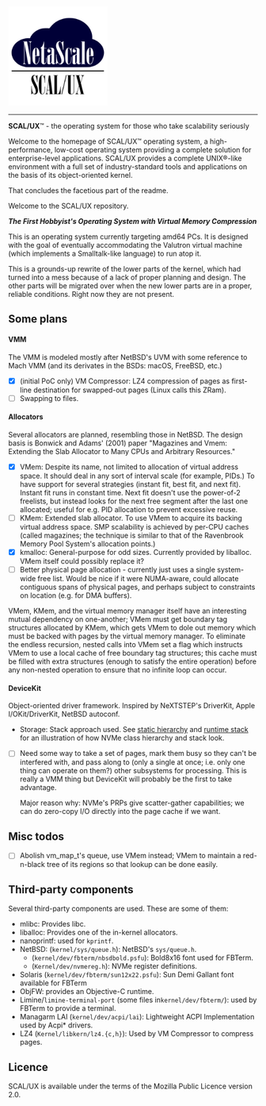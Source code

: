 <img src="Docs/scaluxnofont.svg" width=200/>

---

**SCAL/UX**™ - the operating system for those who take scalability seriously

Welcome to the homepage of SCAL/UX™ operating system, a high-performance,
low-cost operating system providing a complete solution for enterprise-level
applications. SCAL/UX provides a complete UNIX®-like environment with a full set
of industry-standard tools and applications on the basis of its object-oriented
kernel.

That concludes the facetious part of the readme.

Welcome to the SCAL/UX repository.

***The First Hobbyist's Operating System with Virtual Memory Compression***

This is an operating system currently targeting amd64 PCs. It is
designed with the goal of eventually accommodating the Valutron virtual machine
(which implements a Smalltalk-like language) to run atop it.

This is a grounds-up rewrite of the lower parts of the kernel, which had turned
into a mess because of a lack of proper planning and design. The other parts
will be migrated over when the new lower parts are in a proper, reliable
conditions. Right now they are not present.

Some plans
----------

#### VMM

The VMM is modeled mostly after NetBSD's UVM with some reference to Mach VMM
(and its derivates in the BSDs: macOS, FreeBSD, etc.)

- [x] (initial PoC only) VM Compressor: LZ4 compression of pages as first-line
  destination for swapped-out pages (Linux calls this ZRam).
- [ ] Swapping to files.

#### Allocators

Several allocators are planned, resembling those in NetBSD. The design basis is
Bonwick and Adams' (2001) paper "Magazines and Vmem: Extending the Slab
Allocator to Many CPUs and Arbitrary Resources."

- [x] VMem: Despite its name, not limited to allocation of virtual address
  space. It should deal in any sort of interval scale (for example, PIDs.) To
  have support for several strategies (instant fit, best fit, and next fit).
  Instant fit runs in constant time. Next fit doesn't use the power-of-2
  freelists, but instead looks for the next free segment after the last one
  allocated; useful for e.g. PID allocation to prevent excessive reuse.
- [ ] KMem: Extended slab allocator. To use VMem to acquire its backing virtual
  address space. SMP scalability is achieved by per-CPU caches (called
  magazines; the technique is similar to that of the Ravenbrook Memory Pool
  System's allocation points.)
- [x] kmalloc: General-purpose for odd sizes. Currently provided by liballoc.
  VMem itself could possibly replace it?
- [ ] Better physical page allocation - currently just uses a single system-wide
  free list. Would be nice if it were NUMA-aware, could allocate contiguous
  spans of physical pages, and perhaps subject to constraints on location (e.g.
  for DMA buffers).

VMem, KMem, and the virtual memory manager itself have an interesting mutual
dependency on one-another; VMem must get boundary tag structures allocated by
KMem, which gets VMem to dole out memory which must be backed with pages by the
virtual memory manager. To eliminate the endless recursion, nested calls into
VMem set a flag which instructs VMem to use a local cache of free boundary tag
structures; this cache must be filled with extra structures (enough to satisfy
the entire operation) before any non-nested operation to ensure that no infinite
loop can occur.

#### DeviceKit

Object-oriented driver framework. Inspired by NeXTSTEP's DriverKit, Apple
I/OKit/DriverKit, NetBSD autoconf.

- Storage: Stack approach used. See [static hierarchy] and [runtime stack] for
  an illustration of how NVMe class hierarchy and stack look.
- [ ] Need some way to take a set of pages, mark them busy so they can't be
  interfered with, and pass along to (only a single at once; i.e. only one thing
  can operate on them?) other subsystems for processing. This is really a VMM
  thing but DeviceKit will probably be the first to take advantage.

  Major reason why: NVMe's PRPs give scatter-gather capabilities; we can do
  zero-copy I/O directly into the page cache if we want.

[static hierarchy]: Docs/storage_hier.png
[runtime stack]: Docs/storage_runtime.png

Misc todos
----------

- [ ] Abolish vm_map_t's queue, use VMem instead; VMem to maintain a red-n-black
  tree of its regions so that lookup can be done easily.

Third-party components
----------------------

Several third-party components are used. These are some of them:
- mlibc: Provides libc.
- liballoc: Provides one of the in-kernel allocators.
- nanoprintf: used for `kprintf`.
- NetBSD: (`kernel/sys/queue.h`): NetBSD's `sys/queue.h`.
  - (`kernel/dev/fbterm/nbsdbold.psfu`): Bold8x16 font used for FBTerm.
  - (`Kernel/dev/nvmereg.h`): NVMe register definitions.
- Solaris (`kernel/dev/fbterm/sun12x22.psfu`): Sun Demi Gallant font available
  for FBTerm
- ObjFW: provides an Objective-C runtime.
- Limine/`limine-terminal-port` (some files in`kernel/dev/fbterm/`): used by
  FBTerm to provide a terminal.
- Managarm LAI (`kernel/dev/acpi/lai`): Lightweight ACPI Implementation used by
  Acpi* drivers.
- LZ4 (`Kernel/libkern/lz4.{c,h}`): Used by VM Compressor to compress pages.

Licence
-------

SCAL/UX is available under the terms of the Mozilla Public Licence version 2.0.
